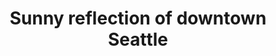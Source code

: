 ---
title: "Sunny reflection of downtown Seattle"
layout: picture
picture: /assets/camera-roll/2016/2016-09-04-sunny-reflection-of-downtown-seattle/20160904_193113088_iOS.jpg
thumbnail: /assets/camera-roll/2016/2016-09-04-sunny-reflection-of-downtown-seattle/20160904_193113088_iOS-thumbnail.jpg
related:
  - Sunny reflection of a woman in pink
tags:
  - Sidewalk
  - Reflection
  - Downtown
  - Photograph
  - Capitol Hill
  - Seattle
---